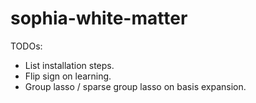
# sophia-white-matter

<!-- badges: start -->
<!-- badges: end -->

TODOs:

* List installation steps.
* Flip sign on learning.
* Group lasso / sparse group lasso on basis expansion.
